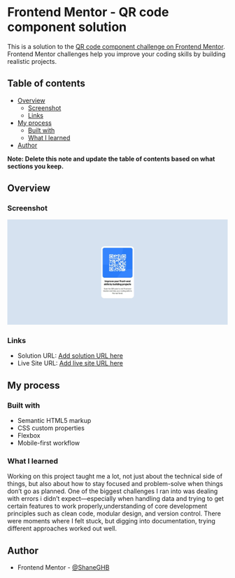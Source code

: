 # Frontend Mentor - QR code component solution

This is a solution to the [QR code component challenge on Frontend Mentor](https://www.frontendmentor.io/challenges/qr-code-component-iux_sIO_H). Frontend Mentor challenges help you improve your coding skills by building realistic projects. 

## Table of contents

- [Overview](#overview)
  - [Screenshot](#screenshot)
  - [Links](#links)
- [My process](#my-process)
  - [Built with](#built-with)
  - [What I learned](#what-i-learned)
- [Author](#author)


**Note: Delete this note and update the table of contents based on what sections you keep.**

## Overview

### Screenshot

![](./screenshot.jpg)



### Links

- Solution URL: [Add solution URL here](https://github.com/ShaneGHB/qr-code-component-main.git)
- Live Site URL: [Add live site URL here](https://shaneghb.github.io/qr-code-component-main/)

## My process

### Built with

- Semantic HTML5 markup
- CSS custom properties
- Flexbox
- Mobile-first workflow


### What I learned

Working on this project taught me a lot, not just about the technical side of things, but also about how to stay focused and problem-solve when things don’t go as planned. One of the biggest challenges I ran into was dealing with errors i didn’t expect—especially when handling data and trying to get certain features to work properly,understanding of core development principles such as clean code, modular design, and version control. There were moments where I felt stuck, but digging into documentation, trying different approaches worked out well.


## Author


- Frontend Mentor - [@ShaneGHB](https://www.frontendmentor.io/profile/ShaneGHB)





